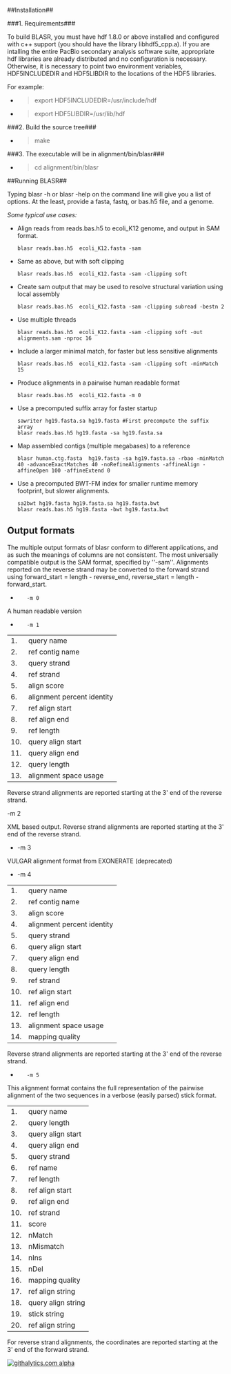 ##Installation##

###1. Requirements###

  To build BLASR, you must have hdf 1.8.0 or above installed and
  configured with c++ support (you should have the library
  libhdf5_cpp.a).  If you are intalling the entire PacBio secondary
  analysis software suite, appropriate hdf libraries are already
  distributed and no configuration is necessary.  Otherwise, it is
  necessary to point two environment variables, HDF5INCLUDEDIR and
  HDF5LIBDIR to the locations of the HDF5 libraries.

  For example:

+    > export HDF5INCLUDEDIR=/usr/include/hdf
+    > export HDF5LIBDIR=/usr/lib/hdf

###2. Build the source tree###

+    > make


###3. The executable will be in alignment/bin/blasr###

+    > cd alignment/bin/blasr


##Running BLASR##

Typing blasr -h or blasr -help on the command line will give you a
list of options.  At the least, provide a fasta, fastq, or bas.h5 file,
and a genome.

*Some typical use cases:*

+    Align reads from reads.bas.h5 to ecoli_K12 genome, and output in SAM format.

		 blasr reads.bas.h5  ecoli_K12.fasta -sam

+    Same as above, but with soft clipping

		 blasr reads.bas.h5  ecoli_K12.fasta -sam -clipping soft

+    Create sam output that may be used to resolve structural variation using local assembly

		 blasr reads.bas.h5  ecoli_K12.fasta -sam -clipping subread -bestn 2 


+    Use multiple threads

		 blasr reads.bas.h5  ecoli_K12.fasta -sam -clipping soft -out alignments.sam -nproc 16

+    Include a larger minimal match, for faster but less sensitive alignments

		 blasr reads.bas.h5  ecoli_K12.fasta -sam -clipping soft -minMatch 15

+    Produce alignments in a pairwise human readable format

		 blasr reads.bas.h5  ecoli_K12.fasta -m 0

+    Use a precomputed suffix array for faster startup

		 sawriter hg19.fasta.sa hg19.fasta #First precompute the suffix array
		 blasr reads.bas.h5 hg19.fasta -sa hg19.fasta.sa

+    Map assembled contigs (multiple megabases) to a reference

		 blasr human.ctg.fasta  hg19.fasta -sa hg19.fasta.sa -rbao -minMatch 40 -advanceExactMatches 40 -noRefineAlignments -affineAlign -affineOpen 100 -affineExtend 0 

+    Use a precomputed BWT-FM index for smaller runtime memory footprint, but slower alignments.

		 sa2bwt hg19.fasta hg19.fasta.sa hg19.fasta.bwt
		 blasr reads.bas.h5 hg19.fasta -bwt hg19.fasta.bwt

## Output formats ##

The multiple output formats of blasr conform to different applications, and as such the meanings of columns are not consistent.  The most universally compatible output is the SAM format, specified by ''-sam''.  Alignments reported on the reverse strand may be converted to the forward strand using forward_start = length - reverse_end, reverse_start = length  - forward_start. 

+		 -m 0

A human readable version 

+		 -m 1

<table>
<tr> <td> 1.  </td> <td> query name </td> </tr>
<tr> <td> 2.  </td> <td> ref contig name </td> </tr>
<tr> <td> 3.  </td> <td> query strand </td> </tr>
<tr> <td> 4.  </td> <td> ref strand </td> </tr>
<tr> <td> 5.  </td> <td> align score </td> </tr>
<tr> <td> 6.  </td> <td> alignment percent identity </td> </tr>
<tr> <td> 7.  </td> <td> ref align start  </td> </tr>
<tr> <td> 8.  </td> <td> ref align end  </td> </tr>
<tr> <td> 9.  </td> <td> ref length </td> </tr>
<tr> <td> 10. </td> <td> query align start </td> </tr>
<tr> <td> 11. </td> <td> query align end </td> </tr>
<tr> <td> 12. </td> <td> query length </td> </tr>
<tr> <td> 13. </td> <td> alignment space usage </td> </tr>
</table>

Reverse strand alignments are reported starting at the 3' end of the reverse strand.

-m 2

XML based output. Reverse strand alignments are reported starting at the 3' end of the reverse strand.

+    -m 3
 
VULGAR alignment format from EXONERATE (deprecated)

+    -m 4

<table>
<tr> <td> 1.  </td> <td> query name </td> </tr>
<tr> <td> 2.  </td> <td> ref contig name </td> </tr>
<tr> <td> 3.  </td> <td> align score </td> </tr>
<tr> <td> 4.  </td> <td> alignment percent identity </td> </tr>
<tr> <td> 5.  </td> <td> query strand </td> </tr>
<tr> <td> 6. </td> <td> query align start </td> </tr>
<tr> <td> 7. </td> <td> query align end </td> </tr>
<tr> <td> 8. </td> <td> query length </td> </tr>
<tr> <td> 9.  </td> <td> ref strand </td> </tr>
<tr> <td> 10.  </td> <td> ref align start  </td> </tr>
<tr> <td> 11.  </td> <td> ref align end  </td> </tr>
<tr> <td> 12.  </td> <td> ref length </td> </tr>
<tr> <td> 13. </td> <td> alignment space usage </td> </tr>
<tr> <td> 14. </td> <td> mapping quality </td> </tr>
</table>
Reverse strand alignments are reported starting at the 3' end of the reverse strand.

+		 -m 5

This alignment format contains the full representation of the pairwise alignment of the two sequences in a verbose (easily parsed) stick format. 


<table>
<tr> <td> 1.  </td> <td> query name </td> </tr>
<tr> <td> 2.  </td> <td> query length </td> </tr>
<tr> <td> 3.  </td> <td> query align start </td> </tr>
<tr> <td> 4.  </td> <td> query align end </td> </tr>
<tr> <td> 5.  </td> <td> query strand </td> </tr>
<tr> <td> 6.  </td> <td> ref name </td> </tr>
<tr> <td> 7. </td> <td> ref length </td> </tr>
<tr> <td> 8. </td> <td> ref align start </td> </tr>
<tr> <td> 9. </td> <td> ref align end </td> </tr>
<tr> <td> 10.  </td> <td> ref strand </td> </tr>
<tr> <td> 11.  </td> <td> score  </td> </tr>
<tr> <td> 12.  </td> <td> nMatch  </td> </tr>
<tr> <td> 13.  </td> <td> nMismatch </td> </tr>
<tr> <td> 14. </td> <td> nIns </td> </tr>
<tr> <td> 15. </td> <td> nDel </td> </tr>
<tr> <td> 16. </td> <td> mapping quality </td> </tr>
<tr> <td> 17. </td> <td> ref align string </td> </tr>
<tr> <td> 18. </td> <td> query align string </td> </tr>
<tr> <td> 19. </td> <td> stick string </td> </tr>
<tr> <td> 20. </td> <td> ref align string </td> </tr>
</table>

For reverse strand alignments, the coordinates are reported starting at the 3' end of the forward strand. 


[![githalytics.com alpha](https://cruel-carlota.pagodabox.com/036412483bfb92d2f18c1e62a34586b4 "githalytics.com")](http://githalytics.com/PacificBiosciences/blasr)
